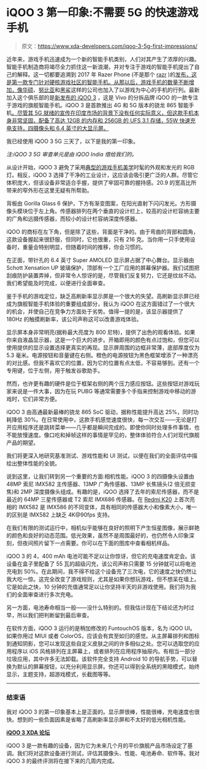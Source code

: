 # iQOO 3 第一印象:不需要 5G 的快速游戏手机

> 原文：<https://www.xda-developers.com/iqoo-3-5g-first-impressions/>

近年来，游戏手机迅速成为一个新的智能手机类别，人们对其产生了浓厚的兴趣。智能手机制造商将竭尽全力抓住这一新浪潮，并对专注于游戏的智能手机提出了自己的解释。这一切都要追溯到 2017 年 Razer Phone (不是那个 [razr](https://www.xda-developers.com/motorola-razr-folding-phone-revealed/) )的[发布，这是第一款专门针对硬核游戏社区的智能手机。从那以后，游戏手机的数量不断增加，像](https://www.xda-developers.com/razer-phone-120hz-snapdragon-835/)[华硕](https://www.xda-developers.com/next-asus-rog-phone-pre-loaded-stadia/)、[努比亚](https://www.xda-developers.com/nubia-red-magic-5g-16gb-ram/)和[黑鲨](https://www.xda-developers.com/black-shark-1-android-pie-update/)这样的公司也加入了以游戏为中心的手机的行列。最新加入这个俱乐部的是[新发布的 iQOO 3](https://www.xda-developers.com/iqoo-3-india-launch-snapdragon-865-4g-5g-variant/) ，这是 Vivo 的分拆品牌 iQOO 的一款专注于游戏的旗舰智能手机。iQOO 3 是首款推出 4G 和 5G 版本的骁龙 865 智能手机[。尽管其 5G 就绪的宣传在印度市场的背景下没有任何实际意义，但这款手机本身非常坚固，配备了高达 12GB 的内存和 256GB 的 UFS 3.1 存储，55W 快速充电支持，四摄像头和 6.4 英寸的大显示屏。](https://www.xda-developers.com/iqoo-3-india-launch-snapdragon-865-4g-5g-variant/)

我已经使用 iQOO 3 5G 三天了，以下是我的第一印象。

*注:iQOO 3 5G 审查单元是由 iQOO India 借给我们的。*

从设计开始，iQOO 3 避免了采用[典型的游戏手机美学](https://www.xda-developers.com/asus-rog-phone-ii-specs-features-pricing-availability/)时髦的外观和发光的 RGB 灯。相反，iQOO 3 选择了干净的工业设计，这应该会吸引更广泛的人群。尽管它体积庞大，但该设备非常适合手握，提供了牢固可靠的握持感。20.9 的宽高比所带来的窄外形在这里无疑有所帮助。

背板由 Gorilla Glass 6 保护，下方有渐变图案，在阳光直射下闪闪发光。方形摄像头模块位于左上角。传感器排列在两个垂直的设计栏上，较高的设计栏容纳主要的广角和远摄传感器，而较小的设计栏容纳深度传感器。

iQOO 的商标在左下角，但是除了这些，背面是干净的。由于弯曲的背部和圆角，这款设备握起来很舒服，但同时，它也很重，只有 216 克。当你用一只手使用设备时，重量会特别明显，但随着时间的推移，你会习惯的。

在正面，带针孔的 6.4 英寸 Super AMOLED 显示屏占据了中心舞台。显示器由 Schott Xensation UP 玻璃保护，顶部有一个工厂应用的屏幕保护器。我们试图把刮痕防护装置弄掉，但非常令人惊讶的是，尽管我们反复努力，它还是纹丝不动。我们希望能及时完成，以便进行全面审查。

鉴于手机的游戏定位，缺乏高刷新率显示屏是一个很大的失望。高刷新显示屏已经成为旗舰智能手机体验的重要组成部分，我认为 iQOO 在这方面错过了一个很大的机会，并使自己在竞争力方面处于劣势。值得一提的是，该显示器提供了 180Hz 的触摸刷新率，该公司声称这可以改善游戏体验。

显示屏本身非常明亮(据称最大亮度为 800 尼特)，提供了出色的观看体验。如果你来自液晶显示器，这是一个巨大的进步。开箱即用的颜色有点过饱和，但您可以使用提供的显示设置选择更真实的再现。显示屏周围的边框非常薄，底部厚度仅为 5.3 毫米。电源按钮和音量键在右侧。橙色的电源按钮为黑色框架增添了一种漂亮的对比感。但我不喜欢它的位置，因为它的位置有点太低，不容易够到。还有一个专用键，位于左侧，用于触发谷歌助手。

然而，也许更有趣的硬件是位于框架右侧的两个压力感应按钮。这些按钮对游戏玩家来说是一件大事，因为在玩 PUBG 等通常需要多个手指来控制游戏中移动的游戏时，它们非常方便。

iQOO 3 由高通最新最棒的骁龙 865 SoC 驱动，据称性能提升高达 25%，同时功耗降低 30%。在日常使用中，这款手机感觉速度很快，每一次交互——无论是打开应用程序还是跳转菜单——几乎都是瞬间完成的。即使你同时处理多件事情，也不能放慢速度。像口吃和掉帧这样的事情是罕见的，整体体验符合人们对现代旗舰产品的期望。

我们将更深入地研究基准测试、游戏性能和 UI 测试，以便在我们的全面评估中描绘出整体性能的全貌。

说到这里，让我们转到另一个重要的方面:相机性能。iQOO 3 的四摄像头设置由 48MP 索尼 IMX582 主传感器、13MP 广角传感器、13MP 长焦镜头(2 倍无损变焦)和 2MP 深度摄像头组成。有趣的是，iQOO 选择了去年的索尼传感器，而不是最近的 64MP 三星传感器或 T2 索尼 IMX686 传感器。在 [Redmi K20](https://www.xda-developers.com/xiaomi-redmi-k20-pro-launch-india/) 上首次亮相的 IMX582 是 IMX586 的不同变体，具有相同的传感器大小和像素大小，唯一的区别是 IMX582 上缺乏 4K@90fps 支持。

在我们有限的测试运行中，相机似乎能够在良好的照明下产生恒星图像，展示鲜艳的颜色和良好的动态范围。低光效果，虽然不是周围最好的，也仍然令人印象深刻，但夜间照片留下一点需要。你可以在下面的图库中查看相机样品。

iQOO 3 的 4，400 mAh 电池可能不足以让你惊讶，但它的充电速度肯定会。该设备在盒子里配备了 55 瓦的超级闪充，该公司声称只需要 15 分钟就可以将电池充电到 50%。在此期间，我不得不给这个设备充了三次电，它的速度之快仍然让我大吃一惊。这完全改变了游戏规则，尤其是如果你想玩游戏，但不想呆在墙上。它是如此之快，10 分钟的充值通常足以让你坚持半天的非游戏使用。我们将为我们的全面审查进行多次充电。

另一方面，电池寿命相当一般——没什么特别的。但我估计现在下结论还为时过早，所以我们把判断留到最后审查。

在软件方面，iQOO 3 运行的是稍加修改的 FuntouchOS 版本，名为 iQOO UI。如果你用过 MIUI 或者 ColorOS，应该会有宾至如归的感觉。从主屏幕排列和图标到通知阴影，您可以发现这些自定义皮肤之间的许多相似之处。您可以选取您的应用程序以 iOS 风格排列在主屏幕上，或者排列在应用程序抽屉内。有相当一部分垃圾应用，其中许多无法卸载。该软件完全支持 Android 10 的导航手势，可以替换为默认的屏幕按钮，以充分利用显示屏。你还可以得到全系统的黑暗模式，始终显示，主题支持，超游戏模式，长截图等等。

* * *

### 结束语

我对 iQOO 3 的第一印象基本上是正面的。显示屏很棒，性能很棒，充电速度也很快。想到的一些负面因素是省略了高刷新率显示屏和不太好的低光相机性能。

**[iQOO 3 XDA 论坛](https://forum.xda-developers.com/iqoo-3)**

iQOO 3 是一款有趣的设备，因为它为未来几个月的平价旗舰产品市场设定了基调。我们将对这款设备进行测试，评估其摄像头、性能、电池寿命、软件等。我对 iQOO 3 的最终评测将在接下来的几周内完成。